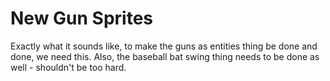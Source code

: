 # New Gun Sprites
Exactly what it sounds like, to make the guns as entities thing be done and done, we need this.
Also, the baseball bat swing thing needs to be done as well - shouldn't be too hard. 